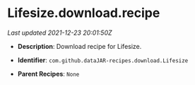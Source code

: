 # Lifesize.download.recipe

_Last updated 2021-12-23 20:01:50Z_

- **Description**: Download recipe for Lifesize.

- **Identifier**: `com.github.dataJAR-recipes.download.Lifesize`

- **Parent Recipes**: `None`
